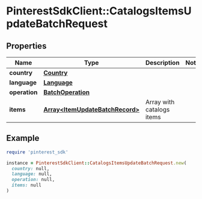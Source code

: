 # PinterestSdkClient::CatalogsItemsUpdateBatchRequest

## Properties

| Name | Type | Description | Notes |
| ---- | ---- | ----------- | ----- |
| **country** | [**Country**](Country.md) |  |  |
| **language** | [**Language**](Language.md) |  |  |
| **operation** | [**BatchOperation**](BatchOperation.md) |  |  |
| **items** | [**Array&lt;ItemUpdateBatchRecord&gt;**](ItemUpdateBatchRecord.md) | Array with catalogs items |  |

## Example

```ruby
require 'pinterest_sdk'

instance = PinterestSdkClient::CatalogsItemsUpdateBatchRequest.new(
  country: null,
  language: null,
  operation: null,
  items: null
)
```

